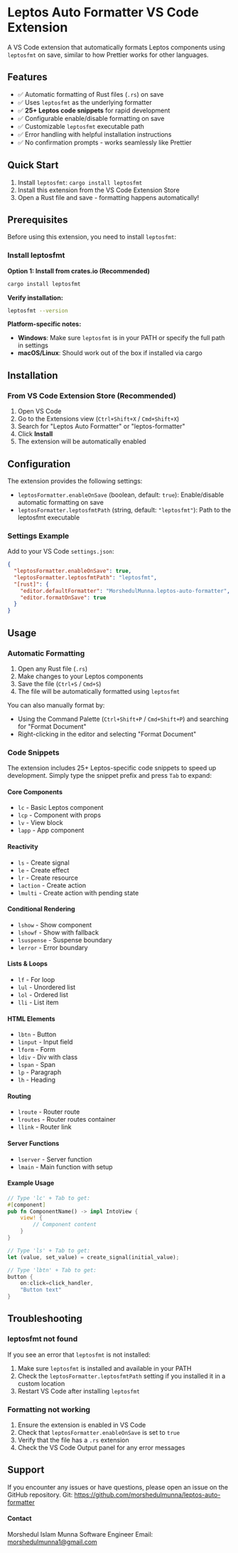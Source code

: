 # Leptos Auto Formatter VS Code Extension

A VS Code extension that automatically formats Leptos components using `leptosfmt` on save, similar to how Prettier works for other languages.

## Features

- ✅ Automatic formatting of Rust files (`.rs`) on save
- ✅ Uses `leptosfmt` as the underlying formatter
- ✅ **25+ Leptos code snippets** for rapid development
- ✅ Configurable enable/disable formatting on save
- ✅ Customizable `leptosfmt` executable path
- ✅ Error handling with helpful installation instructions
- ✅ No confirmation prompts - works seamlessly like Prettier

## Quick Start

1. Install `leptosfmt`: `cargo install leptosfmt`
2. Install this extension from the VS Code Extension Store
3. Open a Rust file and save - formatting happens automatically!

## Prerequisites

Before using this extension, you need to install `leptosfmt`:

### Install leptosfmt

**Option 1: Install from crates.io (Recommended)**
```bash
cargo install leptosfmt
```



**Verify installation:**
```bash
leptosfmt --version
```

**Platform-specific notes:**
- **Windows**: Make sure `leptosfmt` is in your PATH or specify the full path in settings
- **macOS/Linux**: Should work out of the box if installed via cargo

## Installation

### From VS Code Extension Store (Recommended)

1. Open VS Code
2. Go to the Extensions view (`Ctrl+Shift+X` / `Cmd+Shift+X`)
3. Search for "Leptos Auto Formatter" or "leptos-formatter"
4. Click **Install**
5. The extension will be automatically enabled


## Configuration

The extension provides the following settings:

- `leptosFormatter.enableOnSave` (boolean, default: `true`): Enable/disable automatic formatting on save
- `leptosFormatter.leptosfmtPath` (string, default: `"leptosfmt"`): Path to the leptosfmt executable

### Settings Example

Add to your VS Code `settings.json`:

```json
{
  "leptosFormatter.enableOnSave": true,
  "leptosFormatter.leptosfmtPath": "leptosfmt",
  "[rust]": {
    "editor.defaultFormatter": "MorshedulMunna.leptos-auto-formatter",
    "editor.formatOnSave": true
  }
}
```


## Usage

### Automatic Formatting

1. Open any Rust file (`.rs`)
2. Make changes to your Leptos components
3. Save the file (`Ctrl+S` / `Cmd+S`)
4. The file will be automatically formatted using `leptosfmt`

You can also manually format by:
- Using the Command Palette (`Ctrl+Shift+P` / `Cmd+Shift+P`) and searching for "Format Document"
- Right-clicking in the editor and selecting "Format Document"

### Code Snippets

The extension includes 25+ Leptos-specific code snippets to speed up development. Simply type the snippet prefix and press `Tab` to expand:

#### **Core Components**
- `lc` - Basic Leptos component
- `lcp` - Component with props
- `lv` - View block
- `lapp` - App component

#### **Reactivity**
- `ls` - Create signal
- `le` - Create effect
- `lr` - Create resource
- `laction` - Create action
- `lmulti` - Create action with pending state

#### **Conditional Rendering**
- `lshow` - Show component
- `lshowf` - Show with fallback
- `lsuspense` - Suspense boundary
- `lerror` - Error boundary

#### **Lists & Loops**
- `lf` - For loop
- `lul` - Unordered list
- `lol` - Ordered list
- `lli` - List item

#### **HTML Elements**
- `lbtn` - Button
- `linput` - Input field
- `lform` - Form
- `ldiv` - Div with class
- `lspan` - Span
- `lp` - Paragraph
- `lh` - Heading

#### **Routing**
- `lroute` - Router route
- `lroutes` - Router routes container
- `llink` - Router link

#### **Server Functions**
- `lserver` - Server function
- `lmain` - Main function with setup

#### **Example Usage**
```rust
// Type 'lc' + Tab to get:
#[component]
pub fn ComponentName() -> impl IntoView {
    view! {
        // Component content
    }
}

// Type 'ls' + Tab to get:
let (value, set_value) = create_signal(initial_value);

// Type 'lbtn' + Tab to get:
button {
    on:click=click_handler,
    "Button text"
}
```

## Troubleshooting

### leptosfmt not found

If you see an error that `leptosfmt` is not installed:

1. Make sure `leptosfmt` is installed and available in your PATH
2. Check the `leptosFormatter.leptosfmtPath` setting if you installed it in a custom location
3. Restart VS Code after installing `leptosfmt`

### Formatting not working

1. Ensure the extension is enabled in VS Code
2. Check that `leptosFormatter.enableOnSave` is set to `true`
3. Verify that the file has a `.rs` extension
4. Check the VS Code Output panel for any error messages


## Support

If you encounter any issues or have questions, please open an issue on the GitHub repository.
Git: https://github.com/morshedulmunna/leptos-auto-formatter

#### Contact
Morshedul Islam Munna
Software Engineer
Email: morshedulmunna1@gmail.com